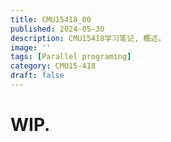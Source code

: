 ```yaml
---
title: CMU15418_00
published: 2024-05-30
description: CMU15418学习笔记, 概述。
image: ''
tags: [Parallel programing]
category: CMU15-418
draft: false 
---
```


# WIP.


